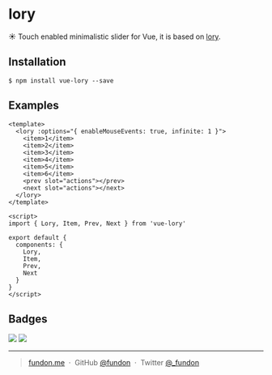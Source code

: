 # lory

☀ Touch enabled minimalistic slider for Vue, it is based on [lory](https://github.com/meandmax/lory).


## Installation

```console
$ npm install vue-lory --save
```


## Examples

```vue
<template>
  <lory :options="{ enableMouseEvents: true, infinite: 1 }">
    <item>1</item>
    <item>2</item>
    <item>3</item>
    <item>4</item>
    <item>5</item>
    <item>6</item>
    <prev slot="actions"></prev>
    <next slot="actions"></next>
  </lory>
</template>

<script>
import { Lory, Item, Prev, Next } from 'vue-lory'

export default {
  components: {
    Lory,
    Item,
    Prev,
    Next
  }
}
</script>
```


## Badges

![](https://img.shields.io/badge/license-MIT-blue.svg)
![](https://img.shields.io/badge/status-stable-green.svg)

---

> [fundon.me](https://fundon.me) &nbsp;&middot;&nbsp;
> GitHub [@fundon](https://github.com/fundon) &nbsp;&middot;&nbsp;
> Twitter [@_fundon](https://twitter.com/_fundon)

